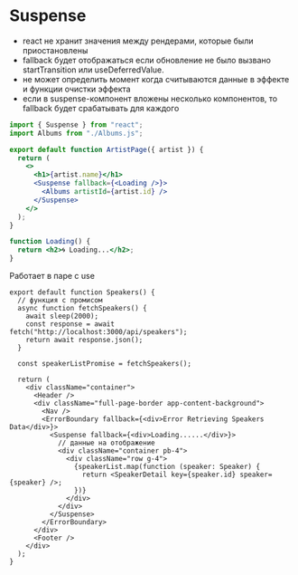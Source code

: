 # Suspense

- react не хранит значения между рендерами, которые были приостановлены
- fallback будет отображаться если обновление не было вызвано startTransition или useDeferredValue.
- не может определить момент когда считываются данные в эффекте и функции очистки эффекта
- если в suspense-компонент вложены несколько компонентов, то fallback будет срабатывать для каждого

```jsx
import { Suspense } from "react";
import Albums from "./Albums.js";

export default function ArtistPage({ artist }) {
  return (
    <>
      <h1>{artist.name}</h1>
      <Suspense fallback={<Loading />}>
        <Albums artistId={artist.id} />
      </Suspense>
    </>
  );
}

function Loading() {
  return <h2>🌀 Loading...</h2>;
}
```

Работает в паре с use

```tsx
export default function Speakers() {
  // функция с промисом
  async function fetchSpeakers() {
    await sleep(2000);
    const response = await fetch("http://localhost:3000/api/speakers");
    return await response.json();
  }

  const speakerListPromise = fetchSpeakers();

  return (
    <div className="container">
      <Header />
      <div className="full-page-border app-content-background">
        <Nav />
        <ErrorBoundary fallback={<div>Error Retrieving Speakers Data</div>}>
          <Suspense fallback={<div>Loading......</div>}>
            // данные на отображение
            <div className="container pb-4">
              <div className="row g-4">
                {speakerList.map(function (speaker: Speaker) {
                  return <SpeakerDetail key={speaker.id} speaker={speaker} />;
                })}
              </div>
            </div>
          </Suspense>
        </ErrorBoundary>
      </div>
      <Footer />
    </div>
  );
}
```
